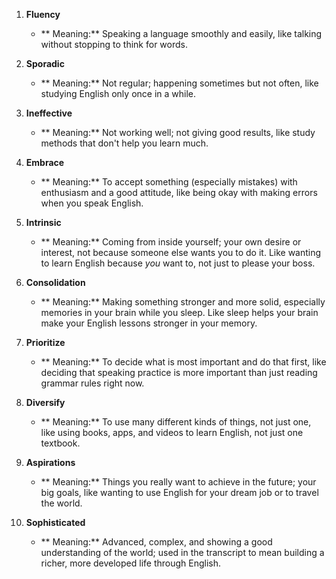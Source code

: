 1.  **Fluency**

    - ** Meaning:** Speaking a language smoothly and easily, like talking without stopping to think for words.

2.  **Sporadic**

    - ** Meaning:** Not regular; happening sometimes but not often, like studying English only once in a while.

3.  **Ineffective**

    - ** Meaning:** Not working well; not giving good results, like study methods that don't help you learn much.

4.  **Embrace**

    - ** Meaning:** To accept something (especially mistakes) with enthusiasm and a good attitude, like being okay with making errors when you speak English.

5.  **Intrinsic**

    - ** Meaning:** Coming from inside yourself; your own desire or interest, not because someone else wants you to do it. Like wanting to learn English because _you_ want to, not just to please your boss.

6.  **Consolidation**

    - ** Meaning:** Making something stronger and more solid, especially memories in your brain while you sleep. Like sleep helps your brain make your English lessons stronger in your memory.

7.  **Prioritize**

    - ** Meaning:** To decide what is most important and do that first, like deciding that speaking practice is more important than just reading grammar rules right now.

8.  **Diversify**

    - ** Meaning:** To use many different kinds of things, not just one, like using books, apps, and videos to learn English, not just one textbook.

9.  **Aspirations**

    - ** Meaning:** Things you really want to achieve in the future; your big goals, like wanting to use English for your dream job or to travel the world.

10. **Sophisticated**
    - ** Meaning:** Advanced, complex, and showing a good understanding of the world; used in the transcript to mean building a richer, more developed life through English.
